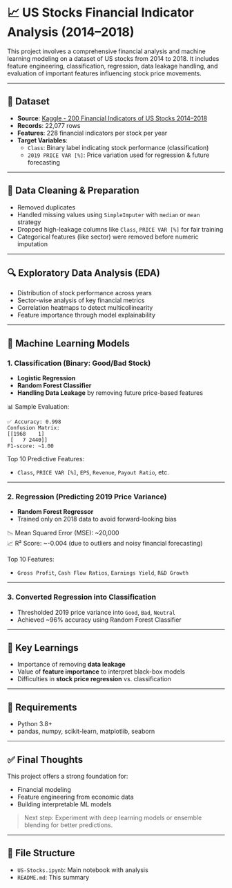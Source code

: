 # 📈 US Stocks Financial Indicator Analysis (2014–2018)

This project involves a comprehensive financial analysis and machine learning modeling on a dataset of US stocks from 2014 to 2018. It includes feature engineering, classification, regression, data leakage handling, and evaluation of important features influencing stock price movements.

---

## 📂 Dataset

- **Source**: [Kaggle - 200 Financial Indicators of US Stocks 2014–2018](https://www.kaggle.com/datasets)
- **Records**: 22,077 rows
- **Features**: 228 financial indicators per stock per year
- **Target Variables**:
  - `Class`: Binary label indicating stock performance (classification)
  - `2019 PRICE VAR [%]`: Price variation used for regression & future forecasting

---

## 🧹 Data Cleaning & Preparation

- Removed duplicates
- Handled missing values using `SimpleImputer` with `median` or `mean` strategy
- Dropped high-leakage columns like `Class`, `PRICE VAR [%]` for fair training
- Categorical features (like sector) were removed before numeric imputation

---

## 🔍 Exploratory Data Analysis (EDA)

- Distribution of stock performance across years
- Sector-wise analysis of key financial metrics
- Correlation heatmaps to detect multicollinearity
- Feature importance through model explainability

---

## 🤖 Machine Learning Models

### 1. **Classification (Binary: Good/Bad Stock)**
- **Logistic Regression**
- **Random Forest Classifier**
- **Handling Data Leakage** by removing future price-based features

📊 Sample Evaluation:

```
✅ Accuracy: 0.998
Confusion Matrix:
[[1968    1]
 [   7 2440]]
F1-score: ~1.00
```

Top 10 Predictive Features:
- `Class`, `PRICE VAR [%]`, `EPS`, `Revenue`, `Payout Ratio`, etc.

---

### 2. **Regression (Predicting 2019 Price Variance)**
- **Random Forest Regressor**
- Trained only on 2018 data to avoid forward-looking bias

📉 Mean Squared Error (MSE): ~20,000  
📈 R² Score: ~-0.004 (due to outliers and noisy financial forecasting)

Top 10 Features:
- `Gross Profit`, `Cash Flow Ratios`, `Earnings Yield`, `R&D Growth`

---

### 3. **Converted Regression into Classification**
- Thresholded 2019 price variance into `Good`, `Bad`, `Neutral`
- Achieved ~96% accuracy using Random Forest Classifier

---

## 🧠 Key Learnings

- Importance of removing **data leakage**
- Value of **feature importance** to interpret black-box models
- Difficulties in **stock price regression** vs. classification

---

## 📌 Requirements

- Python 3.8+
- pandas, numpy, scikit-learn, matplotlib, seaborn

---

## ✅ Final Thoughts

This project offers a strong foundation for:
- Financial modeling
- Feature engineering from economic data
- Building interpretable ML models

> Next step: Experiment with deep learning models or ensemble blending for better predictions.

---

## 📁 File Structure

- `US-Stocks.ipynb`: Main notebook with analysis
- `README.md`: This summary